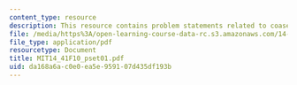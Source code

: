 ```yaml
---
content_type: resource
description: This resource contains problem statements related to coase theorem.
file: /media/https%3A/open-learning-course-data-rc.s3.amazonaws.com/14-41-public-finance-and-public-policy-fall-2010/da168a6ac0e0ea5e959107d435df193b_MIT14_41F10_pset01.pdf
file_type: application/pdf
resourcetype: Document
title: MIT14_41F10_pset01.pdf
uid: da168a6a-c0e0-ea5e-9591-07d435df193b
---
```

